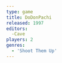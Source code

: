 ```yaml
---
type: game
title: DoDonPachi
released: 1997
editors: 
  -Cave
players: 2
genres:
  - 'Shoot Them Up'
---
```

